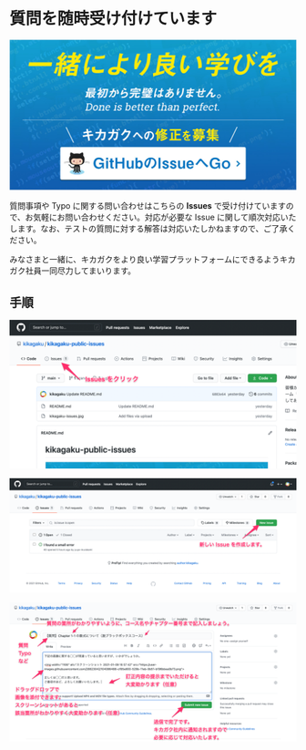 # 質問を随時受け付けています

![kikagaku-issues](images/kikagaku-issues.jpg)

質問事項や Typo に関する問い合わせはこちらの **Issues** で受け付けていますので、お気軽にお問い合わせください。対応が必要な Issue に関して順次対応いたします。なお、テストの質問に対する解答は対応いたしかねますので、ご了承ください。

みなさまと一緒に、キカガクをより良い学習プラットフォームにできるようキカガク社員一同尽力してまいります。



## 手順

![procedure_01](images/procedure_01.png)



![procedure_02](images/procedure_02.png)

![procedure_03](images/procedure_03.png)